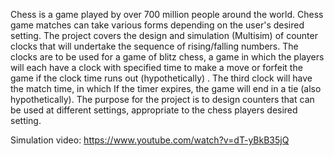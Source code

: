 Chess is a game played by over 700 million people around the world. Chess game matches can take various forms depending on the user's desired setting. The project covers the design and simulation (Multisim) of counter clocks that will undertake the sequence of rising/falling numbers. The clocks are to be used for a game of blitz chess, a game in which the players will each have a clock with specified time to make a move or forfeit the game if the clock time runs out (hypothetically) . The third clock will have the match time, in which If the timer expires, the game will end in a tie (also hypothetically). The purpose for the project is to design counters that can be used at different settings, appropriate to the chess players desired setting.

Simulation video: https://www.youtube.com/watch?v=dT-yBkB35jQ
